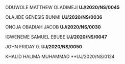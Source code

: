 ODUWOLE MATTHEW OLADIMEJI **UJ/2020/NS/0045**

OLAJIDE GENESIS BUNMI     **UJ/2020/NS/0036**

ONOJA OBADIAH JACOB       **UJ/2020/NS/0030**

IGWENEME SAMUEL EBUBE     **UJ/2020/NS/0047**

JOHN FRIDAY 0.            **UJ/2020/NS/0050**

KHALID HALIMA MUHAMMAD    **UJ/2020/NS/0124
